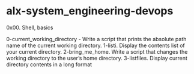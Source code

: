 # alx-system_engineering-devops
0x00. Shell, basics

0-current_working_directory - Write a script that prints the absolute path name of the current working directory.
1-listi. Display the contents list of your current directory.
2-bring_me_home. Write a script that changes the working directory to the user’s home directory.
3-listfiles. Display current directory contents in a long format
